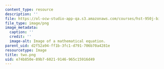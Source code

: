 ```yaml
---
content_type: resource
description: ''
file: https://ol-ocw-studio-app-qa.s3.amazonaws.com/courses/hst-950j-biomedical-computing-fall-2010/e74b850e89b760219146965c15916d49_two.png
file_type: image/png
image_metadata:
  caption: ''
  credit: ''
  image-alt: Image of a mathematical equation.
parent_uid: d2f52a94-ff1b-3fc1-d791-706b70a4281e
resourcetype: Image
title: two.png
uid: e74b850e-89b7-6021-9146-965c15916d49
---
```

